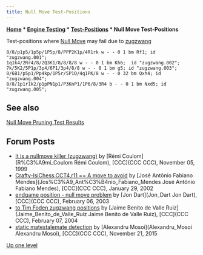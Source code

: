 ```yaml
---
title: Null Move Test-Positions
---
```


**[Home](Home "Home") \* [Engine Testing](Engine_Testing) \* [Test-Positions](Test_Positions) \* Null Move Test-Positions**

Test-positions where [Null Move](Null_Move_Pruning) may fail due to [zugzwang](Zugzwang)

```
8/8/p1p5/1p5p/1P5p/8/PPP2K1p/4R1rk w - - 0 1 bm Rf1; id "zugzwang.001";
1q1k4/2Rr4/8/2Q3K1/8/8/8/8 w - - 0 1 bm Kh6;  id "zugzwang.002";
7k/5K2/5P1p/3p4/6P1/3p4/8/8 w - - 0 1 bm g5; id "zugzwang.003";
8/6B1/p5p1/Pp4kp/1P5r/5P1Q/4q1PK/8 w - - 0 32 bm Qxh4; id "zugzwang.004";
8/8/1p1r1k2/p1pPN1p1/P3KnP1/1P6/8/3R4 b - - 0 1 bm Nxd5; id "zugzwang.005";
```

## See also

[Null Move Pruning Test Results](Null_Move_Pruning_Test_Results)

## Forum Posts

- [It is a nullmove killer (zugzwang)](httpswww.stmintz.comcccindex.phpid=76399) by [Rémi Coulom](R%C3%A9mi_Coulom Rémi Coulom), [CCC](CCC CCC), November 05, 1999
- [Crafty-IsiChess,CCT4,r11 == A move to avoid](httpswww.stmintz.comcccindex.phpid=210702) by [José Antônio Fabiano Mendes](Jos%C3%A9_Ant%C3%B4nio_Fabiano_Mendes José Antônio Fabiano Mendes), [CCC](CCC CCC), January 29, 2002
- [endgame position - null move problem](httpswww.stmintz.comcccindex.phpid=282362) by [Jon Dart](Jon_Dart Jon Dart), [CCC](CCC CCC), February 06, 2003
- [to Tim Foden zugzwang positions](httpswww.stmintz.comcccindex.phpid=347777) by [Jaime Benito de Valle Ruiz](Jaime_Benito_de_Valle_Ruiz Jaime Benito de Valle Ruiz), [CCC](CCC CCC), February 07, 2004
- [static matestalemate detection](httpwww.talkchess.comforumviewtopic.phpt=58316) by [Alexandru Mosoi](Alexandru_Mosoi Alexandru Mosoi), [CCC](CCC CCC), November 21, 2015

[Up one level](Test_Positions)
